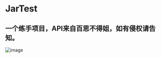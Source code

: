 # JarTest
## 一个练手项目，API来自百思不得姐，如有侵权请告知。

![image](https://github.com/zhangzhichaolove/ImageAndGif/blob/master/Gif/baisibudejie.gif) 
